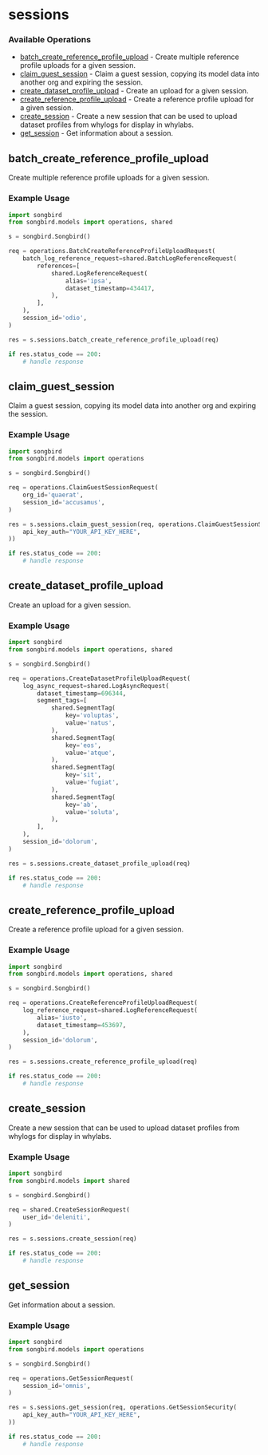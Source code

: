 # sessions

### Available Operations

* [batch_create_reference_profile_upload](#batch_create_reference_profile_upload) - Create multiple reference profile uploads for a given session.
* [claim_guest_session](#claim_guest_session) - Claim a guest session, copying its model data into another org and expiring the session.
* [create_dataset_profile_upload](#create_dataset_profile_upload) - Create an upload for a given session.
* [create_reference_profile_upload](#create_reference_profile_upload) - Create a reference profile upload for a given session.
* [create_session](#create_session) - Create a new session that can be used to upload dataset profiles from whylogs for display in whylabs.
* [get_session](#get_session) - Get information about a session.

## batch_create_reference_profile_upload

Create multiple reference profile uploads for a given session.

### Example Usage

```python
import songbird
from songbird.models import operations, shared

s = songbird.Songbird()

req = operations.BatchCreateReferenceProfileUploadRequest(
    batch_log_reference_request=shared.BatchLogReferenceRequest(
        references=[
            shared.LogReferenceRequest(
                alias='ipsa',
                dataset_timestamp=434417,
            ),
        ],
    ),
    session_id='odio',
)

res = s.sessions.batch_create_reference_profile_upload(req)

if res.status_code == 200:
    # handle response
```

## claim_guest_session

Claim a guest session, copying its model data into another org and expiring the session.

### Example Usage

```python
import songbird
from songbird.models import operations

s = songbird.Songbird()

req = operations.ClaimGuestSessionRequest(
    org_id='quaerat',
    session_id='accusamus',
)

res = s.sessions.claim_guest_session(req, operations.ClaimGuestSessionSecurity(
    api_key_auth="YOUR_API_KEY_HERE",
))

if res.status_code == 200:
    # handle response
```

## create_dataset_profile_upload

Create an upload for a given session.

### Example Usage

```python
import songbird
from songbird.models import operations, shared

s = songbird.Songbird()

req = operations.CreateDatasetProfileUploadRequest(
    log_async_request=shared.LogAsyncRequest(
        dataset_timestamp=696344,
        segment_tags=[
            shared.SegmentTag(
                key='voluptas',
                value='natus',
            ),
            shared.SegmentTag(
                key='eos',
                value='atque',
            ),
            shared.SegmentTag(
                key='sit',
                value='fugiat',
            ),
            shared.SegmentTag(
                key='ab',
                value='soluta',
            ),
        ],
    ),
    session_id='dolorum',
)

res = s.sessions.create_dataset_profile_upload(req)

if res.status_code == 200:
    # handle response
```

## create_reference_profile_upload

Create a reference profile upload for a given session.

### Example Usage

```python
import songbird
from songbird.models import operations, shared

s = songbird.Songbird()

req = operations.CreateReferenceProfileUploadRequest(
    log_reference_request=shared.LogReferenceRequest(
        alias='iusto',
        dataset_timestamp=453697,
    ),
    session_id='dolorum',
)

res = s.sessions.create_reference_profile_upload(req)

if res.status_code == 200:
    # handle response
```

## create_session

Create a new session that can be used to upload dataset profiles from whylogs for display in whylabs.

### Example Usage

```python
import songbird
from songbird.models import shared

s = songbird.Songbird()

req = shared.CreateSessionRequest(
    user_id='deleniti',
)

res = s.sessions.create_session(req)

if res.status_code == 200:
    # handle response
```

## get_session

Get information about a session.

### Example Usage

```python
import songbird
from songbird.models import operations

s = songbird.Songbird()

req = operations.GetSessionRequest(
    session_id='omnis',
)

res = s.sessions.get_session(req, operations.GetSessionSecurity(
    api_key_auth="YOUR_API_KEY_HERE",
))

if res.status_code == 200:
    # handle response
```
